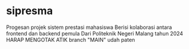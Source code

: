 # sipresma
Progesan projek sistem prestasi mahasiswa
Berisi kolaborasi antara frontend dan backend pemula
Dari Politeknik Negeri Malang tahun 2024
HARAP MENGOTAK ATIK branch "MAIN" udah paten
